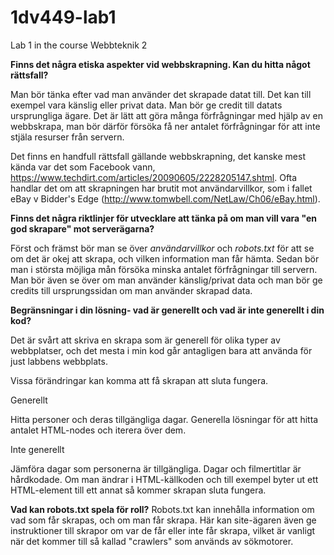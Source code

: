 # 1dv449-lab1
Lab 1 in the course Webbteknik 2

**Finns det några etiska aspekter vid webbskrapning. Kan du hitta något rättsfall?**

Man bör tänka efter vad man använder det skrapade datat till. Det kan till exempel vara känslig eller privat data.
Man bör ge credit till datats ursprungliga ägare.
Det är lätt att göra många förfrågningar med hjälp av en webbskrapa, man bör därför försöka få ner antalet förfrågningar för att inte stjäla resurser från servern.

Det finns en handfull rättsfall gällande webbskrapning, det kanske mest kända var det som Facebook vann, https://www.techdirt.com/articles/20090605/2228205147.shtml. Ofta handlar det om att skrapningen har brutit mot användarvillkor, som i fallet eBay v Bidder's Edge (http://www.tomwbell.com/NetLaw/Ch06/eBay.html). 

**Finns det några riktlinjer för utvecklare att tänka på om man vill vara "en god skrapare" mot serverägarna?**

Först och främst bör man se över *användarvillkor* och *robots.txt* för att se om det är okej att skrapa, och vilken information man får hämta. Sedan bör man i största möjliga mån försöka minska antalet förfrågningar till servern. Man bör även se över om man använder känslig/privat data och man bör ge credits till ursprungssidan om man använder skrapad data. 

**Begränsningar i din lösning- vad är generellt och vad är inte generellt i din kod?**

Det är svårt att skriva en skrapa som är generell för olika typer av webbplatser, och det mesta i min kod går antagligen bara att använda för just labbens webbplats. 

Vissa förändringar kan komma att få skrapan att sluta fungera.

Generellt

Hitta personer och deras tillgängliga dagar.
Generella lösningar för att hitta antalet HTML-nodes och iterera över dem.

Inte generellt

Jämföra dagar som personerna är tillgängliga.
Dagar och filmertitlar är hårdkodade.
Om man ändrar i HTML-källkoden och till exempel byter ut ett HTML-element till ett annat så kommer skrapan sluta fungera.

**Vad kan robots.txt spela för roll?**
Robots.txt  kan innehålla information om vad som får skrapas, och om man får skrapa. Här kan site-ägaren även ge instruktioner till skrapor om var de får eller inte får skrapa, vilket är vanligt när det kommer till så kallad "crawlers" som används av sökmotorer.
